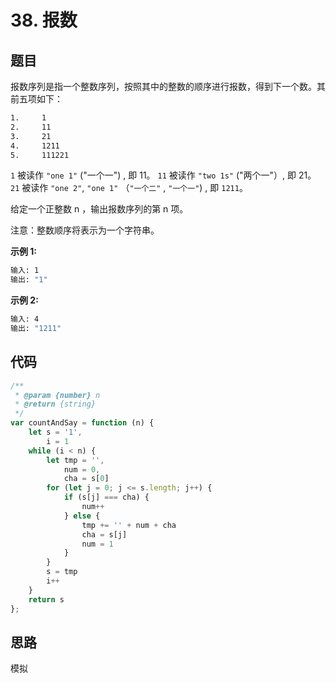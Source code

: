 # 38. 报数

## 题目

报数序列是指一个整数序列，按照其中的整数的顺序进行报数，得到下一个数。其前五项如下：

```bash
1.     1
2.     11
3.     21
4.     1211
5.     111221
```

`1` 被读作  `"one 1"`  ("一个一") , 即 11。
`11` 被读作 `"two 1s"` ("两个一"）, 即 21。
`21` 被读作 `"one 2"`,  `"one 1"` （`"一个二"` ,  `"一个一"`) , 即 `1211`。

给定一个正整数 n ，输出报数序列的第 n 项。

注意：整数顺序将表示为一个字符串。

**示例 1:**

```bash
输入: 1
输出: "1"
```

**示例 2:**

```bash
输入: 4
输出: "1211"
```

## 代码

```js
/**
 * @param {number} n
 * @return {string}
 */
var countAndSay = function (n) {
    let s = '1',
        i = 1
    while (i < n) {
        let tmp = '',
            num = 0,
            cha = s[0]
        for (let j = 0; j <= s.length; j++) {
            if (s[j] === cha) {
                num++
            } else {
                tmp += '' + num + cha
                cha = s[j]
                num = 1
            }
        }
        s = tmp
        i++
    }
    return s
};
```

## 思路

模拟